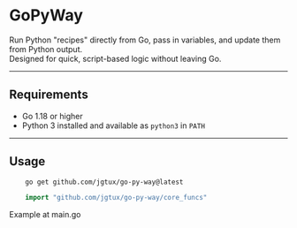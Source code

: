 # GoPyWay

Run Python "recipes" directly from Go, pass in variables, and update them from Python output.  
Designed for quick, script-based logic without leaving Go.

---

## Requirements

- Go 1.18 or higher  
- Python 3 installed and available as `python3` in `PATH`

---

## Usage

```bash
    go get github.com/jgtux/go-py-way@latest
```

```go
    import "github.com/jgtux/go-py-way/core_funcs"
```
Example at main.go
